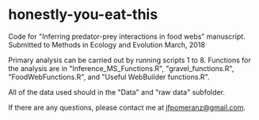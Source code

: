 # honestly-you-eat-this

Code for "Inferring predator-prey interactions in food webs" manuscript. 
Submitted to Methods in Ecology and Evolution March, 2018

Primary analysis can be carried out by running scripts 1 to 8. Functions for the analysis are in "Inference_MS_Functions.R", "gravel_functions.R", "FoodWebFunctions.R", and "Useful WebBuilder functions.R". 

All of the data used should in the "Data" and "raw data" subfolder. 

If there are any questions, please contact me at jfpomeranz@gmail.com. 